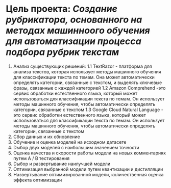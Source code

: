 # Цель проекта: ***Создание рубрикатора, основанного на методах машинноого обучения для автоматизации процесса подбора рубрик текстам*** #

1. Анализ существующих решений:
1.1 TextRazor - платформа для анализа текстов, которая использует методы машинного обучения для классификации текста по темам. Она может автоматически определять категории, связанные с текстом, и выделять ключевые фразы, связанные с каждой категорией
1.2 Amazon Comprehend -это сервис обработки естественного языка, который может использоваться для классификации текста по темам. Он использует методы машинного обучения, чтобы автоматически определять категории, связанные с текстом
1.3 Google Cloud Natural Language - это сервис обработки естественного языка, который может использоваться для классификации текста по темам. Он использует методы машинного обучения, чтобы автоматически определять категории, связанные с текстом
2. Cбор данных и их обновление
3. Oбучение и оценка моделей на исходном датасете
4. Dыбор двух моделей с наибольшим значением точности
5. Oценка качества и скорости работы модели на новых комментариях путем A / B тестирования
6. Dыбор и развертывание наилучшей модели
7. Oптимизация выбранной модели путем квантизации и дистилляции
8. Hазвертывание оптимизированной модели, количественная оценка эффекта оптимизации
